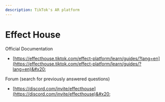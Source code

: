 ```yaml
---
description: TikTok's AR platform
---
```


# Effect House

Official Documentation&#x20;

* [https://effecthouse.tiktok.com/effect-platform/learn/guides/?lang=en](https://effecthouse.tiktok.com/effect-platform/learn/guides/?lang=en)&#x20;



Forum (search for previously answered questions)

* [https://discord.com/invite/effecthouse](https://discord.com/invite/effecthouse)&#x20;
